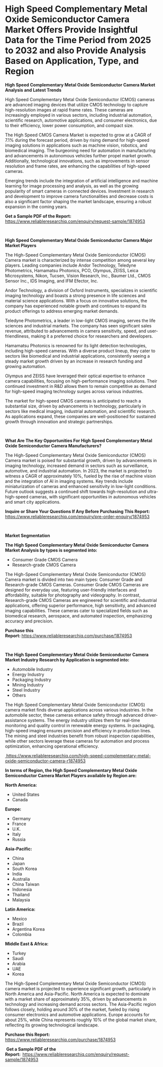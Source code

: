 <p><h1>High Speed Complementary Metal Oxide Semiconductor Camera Market Offers Provide Insightful Data for the Time Period from 2025 to 2032 and also Provide Analysis Based on Application, Type, and Region</h1></p><p><strong>High Speed Complementary Metal Oxide Semiconductor Camera Market Analysis and Latest Trends</strong></p>
<p><p>High Speed Complementary Metal Oxide Semiconductor (CMOS) cameras are advanced imaging devices that utilize CMOS technology to capture high-resolution images at rapid frame rates. These cameras are increasingly employed in various sectors, including industrial automation, scientific research, automotive applications, and consumer electronics, due to their efficiency, lower power consumption, and compact size.</p><p>The High Speed CMOS Camera Market is expected to grow at a CAGR of 7.1% during the forecast period, driven by rising demand for high-speed imaging solutions in applications such as machine vision, robotics, and biomedical imaging. The burgeoning need for automation in manufacturing and advancements in autonomous vehicles further propel market growth. Additionally, technological innovations, such as improvements in sensor resolution and frame rates, are enhancing the capabilities of high-speed cameras.</p><p>Emerging trends include the integration of artificial intelligence and machine learning for image processing and analysis, as well as the growing popularity of smart cameras in connected devices. Investment in research and development to improve camera functionalities and decrease costs is also a significant factor shaping the market landscape, ensuring a robust expansion in the coming years.</p></p>
<p><strong>Get a Sample PDF of the Report:&nbsp;</strong> <a href="https://www.reliableresearchiq.com/enquiry/request-sample/1874953?utm_campaign=3069&utm_medium=2&utm_source=Github&utm_content=ia&utm_term=12042025&utm_id=high-speed-complementary-metal-oxide-semiconductor-camera">https://www.reliableresearchiq.com/enquiry/request-sample/1874953</a></p>
<p>&nbsp;</p>
<p><strong>High Speed Complementary Metal Oxide Semiconductor Camera Major Market Players</strong></p>
<p><p>The High-Speed Complementary Metal Oxide Semiconductor (CMOS) Camera market is characterized by intense competition among several key players. Leading companies include Andor Technology, Teledyne Photometrics, Hamamatsu Photonics, PCO, Olympus, ZEISS, Leica Microsystems, Nikon, Tucsen, Vision Research, Inc., Baumer Ltd., CMOS Sensor Inc., IDS Imaging, and IFM Efector, Inc.</p><p>Andor Technology, a division of Oxford Instruments, specializes in scientific imaging technology and boasts a strong presence in life sciences and material science applications. With a focus on innovative solutions, the company has experienced notable growth and continues to expand its product offerings to address emerging market demands.</p><p>Teledyne Photometrics, a leader in low-light CMOS imaging, serves the life sciences and industrial markets. The company has seen significant sales revenue, attributed to advancements in camera sensitivity, speed, and user-friendliness, making it a preferred choice for researchers and developers. </p><p>Hamamatsu Photonics is renowned for its light detection technologies, including high-speed cameras. With a diverse product lineup, they cater to sectors like biomedical and industrial applications, consistently seeing a steady market growth driven by an increase in research funding and growing automation.</p><p>Olympus and ZEISS have leveraged their optical expertise to enhance camera capabilities, focusing on high-performance imaging solutions. Their continued investment in R&D allows them to remain competitive as demand for high-speed imaging technology surges across various industries.</p><p>The market for high-speed CMOS cameras is anticipated to reach a substantial size, driven by advancements in technology, particularly in sectors like medical imaging, industrial automation, and scientific research. As applications expand, these companies are well-positioned for sustained growth through innovation and strategic partnerships.</p></p>
<p>&nbsp;</p>
<p><strong>What Are The Key Opportunities For High Speed Complementary Metal Oxide Semiconductor Camera Manufacturers?</strong></p>
<p><p>The High-Speed Complementary Metal Oxide Semiconductor (CMOS) Camera market is poised for substantial growth, driven by advancements in imaging technology, increased demand in sectors such as surveillance, automotive, and industrial automation. In 2023, the market is projected to witness a CAGR of approximately 10%, fueled by the rise of machine vision and the integration of AI in imaging systems. Key trends include miniaturization of cameras and enhanced sensitivity in low-light conditions. Future outlook suggests a continued shift towards high-resolution and ultra-high-speed cameras, with significant opportunities in autonomous vehicles and smart city applications.</p></p>
<p><strong>Inquire or Share Your Questions If Any Before Purchasing This Report:</strong> <a href="https://www.reliableresearchiq.com/enquiry/pre-order-enquiry/1874953?utm_campaign=3069&utm_medium=2&utm_source=Github&utm_content=ia&utm_term=12042025&utm_id=high-speed-complementary-metal-oxide-semiconductor-camera">https://www.reliableresearchiq.com/enquiry/pre-order-enquiry/1874953</a></p>
<p>&nbsp;</p>
<p><strong>Market Segmentation</strong></p>
<p><strong>The High Speed Complementary Metal Oxide Semiconductor Camera Market Analysis by types is segmented into:</strong></p>
<p><ul><li>Consumer Grade CMOS Camera</li><li>Research-grade CMOS Camera</li></ul></p>
<p><p>The High-Speed Complementary Metal Oxide Semiconductor (CMOS) Camera market is divided into two main types: Consumer Grade and Research-grade CMOS Cameras. Consumer Grade CMOS Cameras are designed for everyday use, featuring user-friendly interfaces and affordability, suitable for photography and videography. In contrast, Research-grade CMOS Cameras are engineered for scientific and industrial applications, offering superior performance, high sensitivity, and advanced imaging capabilities. These cameras cater to specialized fields such as biomedical research, aerospace, and automated inspection, emphasizing accuracy and precision.</p></p>
<p><strong>Purchase this Report:&nbsp;</strong><a href="https://www.reliableresearchiq.com/purchase/1874953?utm_campaign=3069&utm_medium=2&utm_source=Github&utm_content=ia&utm_term=12042025&utm_id=high-speed-complementary-metal-oxide-semiconductor-camera">https://www.reliableresearchiq.com/purchase/1874953</a></p>
<p>&nbsp;</p>
<p><strong>The High Speed Complementary Metal Oxide Semiconductor Camera Market Industry Research by Application is segmented into:</strong></p>
<p><ul><li>Automobile Industry</li><li>Energy Industry</li><li>Packaging Industry</li><li>Mining Industry</li><li>Steel Industry</li><li>Others</li></ul></p>
<p><p>The High Speed Complementary Metal Oxide Semiconductor (CMOS) camera market finds diverse applications across various industries. In the automobile sector, these cameras enhance safety through advanced driver-assistance systems. The energy industry utilizes them for real-time monitoring and quality control in renewable energy systems. In packaging, high-speed imaging ensures precision and efficiency in production lines. The mining and steel industries benefit from robust inspection capabilities, while other sectors leverage these cameras for automation and process optimization, enhancing operational efficiency.</p></p>
<p><a href="https://www.reliableresearchiq.com/high-speed-complementary-metal-oxide-semiconductor-camera-r1874953?utm_campaign=3069&utm_medium=2&utm_source=Github&utm_content=ia&utm_term=12042025&utm_id=high-speed-complementary-metal-oxide-semiconductor-camera">&nbsp;https://www.reliableresearchiq.com/high-speed-complementary-metal-oxide-semiconductor-camera-r1874953</a></p>
<p><strong>In terms of Region, the High Speed Complementary Metal Oxide Semiconductor Camera Market Players available by Region are:</strong></p>
<p>
    <p> <strong> North America: </strong>
        <ul>
            <li>United States</li>
            <li>Canada</li>
        </ul>
        </p> 
    <p> <strong> Europe: </strong>
        <ul>
            <li>Germany</li>
            <li>France</li>
            <li>U.K.</li>
            <li>Italy</li>
            <li>Russia</li>
        </ul>
        </p> 
    <p> <strong> Asia-Pacific: </strong>
        <ul>
            <li>China</li>
            <li>Japan</li>
            <li>South Korea</li>
            <li>India</li>
            <li>Australia</li>
            <li>China Taiwan</li>
            <li>Indonesia</li>
            <li>Thailand</li>
            <li>Malaysia</li>
        </ul>
        </p> 
    <p> <strong> Latin America: </strong>
        <ul>
            <li>Mexico</li>
            <li>Brazil</li>
            <li>Argentina Korea</li>
            <li>Colombia</li>
        </ul>
        </p> 
    <p> <strong> Middle East & Africa: </strong>
        <ul>
            <li>Turkey</li>
            <li>Saudi</li>
            <li>Arabia</li>
            <li>UAE</li>
            <li>Korea</li>
        </ul>
    </p>
    </p>
<p><p>The High-Speed Complementary Metal Oxide Semiconductor (CMOS) camera market is projected to experience significant growth, particularly in North America and Asia-Pacific. North America is expected to dominate with a market share of approximately 35%, driven by advancements in technology and increasing demand across sectors. The Asia-Pacific region follows closely, holding around 30% of the market, fueled by rising consumer electronics and automotive applications. Europe accounts for about 25%, while China represents roughly 10% of the global market share, reflecting its growing technological landscape.</p></p>
<p><strong>Purchase this Report: </strong><a href="https://www.reliableresearchiq.com/purchase/1874953?utm_campaign=3069&utm_medium=2&utm_source=Github&utm_content=ia&utm_term=12042025&utm_id=high-speed-complementary-metal-oxide-semiconductor-camera">https://www.reliableresearchiq.com/purchase/1874953</a></p>
<p>&nbsp;<strong>Get a Sample PDF of the Report:&nbsp;&nbsp;</strong><a href="https://www.reliableresearchiq.com/enquiry/request-sample/1874953?utm_campaign=3069&utm_medium=2&utm_source=Github&utm_content=ia&utm_term=12042025&utm_id=high-speed-complementary-metal-oxide-semiconductor-camera">https://www.reliableresearchiq.com/enquiry/request-sample/1874953</a></p>
<p><strong></strong></p>
<p><p></p><p></p><p></p></p>